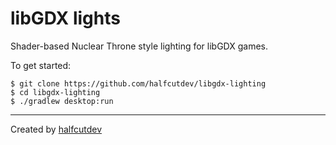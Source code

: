 # libGDX lights

Shader-based Nuclear Throne style lighting for libGDX games.

To get started:

```
$ git clone https://github.com/halfcutdev/libgdx-lighting
$ cd libgdx-lighting
$ ./gradlew desktop:run
```

---

Created by [halfcutdev](https://github.com/halfcutdev)
